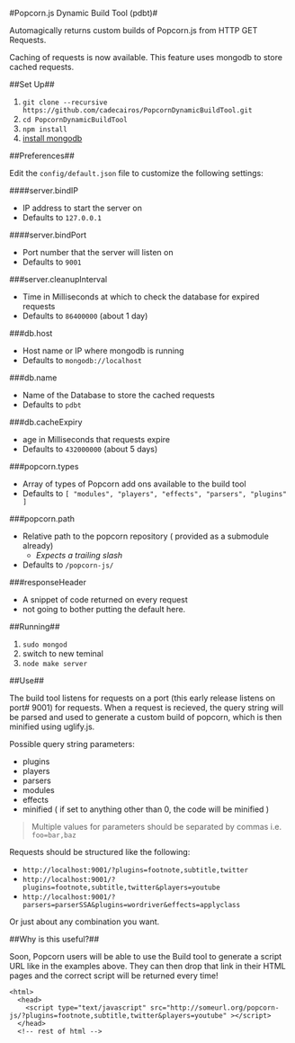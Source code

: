 #Popcorn.js Dynamic Build Tool (pdbt)#

Automagically returns custom builds of Popcorn.js from HTTP GET Requests.

Caching of requests is now available. This feature uses mongodb to store cached requests.

##Set Up##

1. `git clone --recursive https://github.com/cadecairos/PopcornDynamicBuildTool.git`
2. `cd PopcornDynamicBuildTool`
3. `npm install`
4. [install mongodb](http://www.mongodb.org/display/DOCS/Quickstart)

##Preferences##

Edit the `config/default.json` file to customize the following settings:

####server.bindIP
* IP address to start the server on
* Defaults to `127.0.0.1`

####server.bindPort
* Port number that the server will listen on
* Defaults to `9001`

###server.cleanupInterval
* Time in Milliseconds at which to check the database for expired requests
* Defaults to `86400000` (about 1 day)

###db.host
* Host name or IP where mongodb is running
* Defaults to `mongodb://localhost`

###db.name
* Name of the Database to store the cached requests
* Defaults to `pdbt`

###db.cacheExpiry
* age in Milliseconds that requests expire
* Defaults to `432000000` (about 5 days)

###popcorn.types
* Array of types of Popcorn add ons available to the build tool
* Defaults to `[ "modules", "players", "effects", "parsers", "plugins" ]`

###popcorn.path
* Relative path to the popcorn repository ( provided as a submodule already) 
    * *Expects a trailing slash*
* Defaults to `/popcorn-js/`

###responseHeader
* A snippet of code returned on every request
* not going to bother putting the default here.

##Running##
1. `sudo mongod`
2. switch to new teminal
3. `node make server`

##Use##

The build tool listens for requests on a port (this early release listens on port# 9001) for requests. When a request is recieved, the query string will be parsed and used to generate a custom build of popcorn, which is then minified using uglify.js.

Possible query string parameters:

* plugins
* players
* parsers
* modules
* effects
* minified ( if set to anything other than 0, the code will be minified )

> Multiple values for parameters should be separated by commas i.e. `foo=bar,baz` 

Requests should be structured like the following:

* `http://localhost:9001/?plugins=footnote,subtitle,twitter`
* `http://localhost:9001/?plugins=footnote,subtitle,twitter&players=youtube`
* `http://localhost:9001/?parsers=parserSSA&plugins=wordriver&effects=applyclass`

Or just about any combination you want.

##Why is this useful?##

Soon, Popcorn users will be able to use the Build tool to generate a script URL like in the examples above. They can then drop that link in their HTML pages and the correct script will be returned every time!

    <html>
      <head>
        <script type="text/javascript" src="http://someurl.org/popcorn-js/?plugins=footnote,subtitle,twitter&players=youtube" ></script>
      </head>
      <!-- rest of html -->
